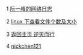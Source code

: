 
1 [阮一峰的网络日志](http://www.ruanyifeng.com/blog/)

2 [linux 下查看文件个数及大小](https://www.cnblogs.com/hellojesson/p/9456758.html)

3 [返回主页 逆天而行](https://www.cnblogs.com/nickchen121/p/10718112.html)

4 [nickchen121](https://github.com/nickchen121)
